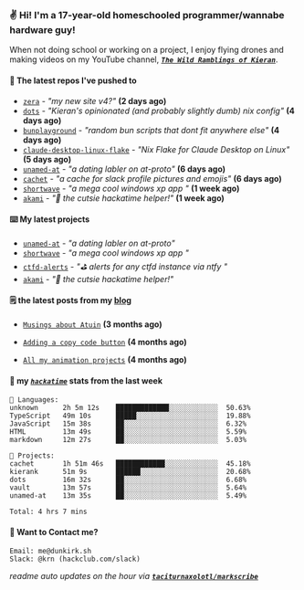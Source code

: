### ✌️ Hi! I'm a 17-year-old homeschooled programmer/wannabe hardware guy!

When not doing school or working on a project, I enjoy flying drones and making videos on my YouTube channel, [**_`The Wild Ramblings of Kieran`_**](https://youtube.com/@kieran.rambles).

#### 👷 The latest repos I've pushed to

- [`zera`](https://github.com/taciturnaxolotl/zera) - _"my new site v4?"_ **(2 days ago)**
- [`dots`](https://github.com/taciturnaxolotl/dots) - _"Kieran's opinionated (and probably slightly dumb) nix config"_ **(4 days ago)**
- [`bunplayground`](https://github.com/taciturnaxolotl/bunplayground) - _"random bun scripts that dont fit anywhere else"_ **(4 days ago)**
- [`claude-desktop-linux-flake`](https://github.com/k3d3/claude-desktop-linux-flake) - _"Nix Flake for Claude Desktop on Linux"_ **(5 days ago)**
- [`unamed-at`](https://github.com/taciturnaxolotl/unamed-at) - _"a dating labler on at-proto"_ **(6 days ago)**
- [`cachet`](https://github.com/taciturnaxolotl/cachet) - _"a cache for slack profile pictures and emojis"_ **(6 days ago)**
- [`shortwave`](https://github.com/taciturnaxolotl/shortwave) - _"a mega cool windows xp app "_ **(1 week ago)**
- [`akami`](https://github.com/taciturnaxolotl/akami) - _"🌷 the cutsie hackatime helper!"_ **(1 week ago)**

#### ⌨️ My latest projects

- [`unamed-at`](https://github.com/taciturnaxolotl/unamed-at) - _"a dating labler on at-proto"_
- [`shortwave`](https://github.com/taciturnaxolotl/shortwave) - _"a mega cool windows xp app "_
- [`ctfd-alerts`](https://github.com/taciturnaxolotl/ctfd-alerts) - _"⛳ alerts for any ctfd instance via ntfy "_
- [`akami`](https://github.com/taciturnaxolotl/akami) - _"🌷 the cutsie hackatime helper!"_

#### 🗒️ the latest posts from my [blog](https://dunkirk.sh)

- [`Musings about Atuin`](https://dunkirk.sh/blog/atuin/) **(3 months ago)**

- [`Adding a copy code button`](https://dunkirk.sh/blog/adding-a-copy-button/) **(4 months ago)**

- [`All my animation projects`](https://dunkirk.sh/blog/my-animations/) **(4 months ago)**



#### 📡 my [_`hackatime`_](https://waka.hackclub.com) stats from the last week

```text
💾 Languages:
unknown      2h 5m 12s    █████████████░░░░░░░░░░░░  50.63%
TypeScript   49m 10s      █████░░░░░░░░░░░░░░░░░░░░  19.88%
JavaScript   15m 38s      ██░░░░░░░░░░░░░░░░░░░░░░░  6.32%
HTML         13m 49s      ██░░░░░░░░░░░░░░░░░░░░░░░  5.59%
markdown     12m 27s      ██░░░░░░░░░░░░░░░░░░░░░░░  5.03%

💼 Projects:
cachet       1h 51m 46s   ████████████░░░░░░░░░░░░░  45.18%
kierank      51m 9s       ██████░░░░░░░░░░░░░░░░░░░  20.68%
dots         16m 32s      ██░░░░░░░░░░░░░░░░░░░░░░░  6.68%
vault        13m 57s      ██░░░░░░░░░░░░░░░░░░░░░░░  5.64%
unamed-at    13m 35s      ██░░░░░░░░░░░░░░░░░░░░░░░  5.49%

Total: 4 hrs 7 mins
```

#### 📮 Want to Contact me?

```text
Email: me@dunkirk.sh
Slack: @krn (hackclub.com/slack)
```

_readme auto updates on the hour via [**`taciturnaxolotl/markscribe`**](https://github.com/taciturnaxolotl/markscribe)_
